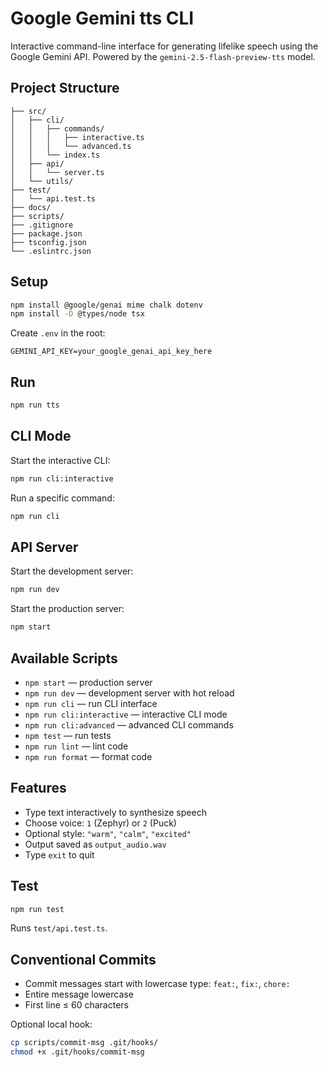 # Google Gemini tts CLI

Interactive command-line interface for generating lifelike speech using the Google Gemini API.
Powered by the `gemini-2.5-flash-preview-tts` model.

## Project Structure

```
├── src/
│   ├── cli/
│   │   ├── commands/
│   │   │   ├── interactive.ts
│   │   │   └── advanced.ts
│   │   └── index.ts
│   ├── api/
│   │   └── server.ts
│   └── utils/
├── test/
│   └── api.test.ts
├── docs/
├── scripts/
├── .gitignore
├── package.json
├── tsconfig.json
└── .eslintrc.json
```

## Setup

```sh
npm install @google/genai mime chalk dotenv
npm install -D @types/node tsx
```

Create `.env` in the root:

```env
GEMINI_API_KEY=your_google_genai_api_key_here
```

## Run

```sh
npm run tts
```

## CLI Mode

Start the interactive CLI:

```sh
npm run cli:interactive
```

Run a specific command:

```sh
npm run cli
```

## API Server

Start the development server:

```sh
npm run dev
```

Start the production server:

```sh
npm start
```

## Available Scripts

* `npm start` — production server
* `npm run dev` — development server with hot reload
* `npm run cli` — run CLI interface
* `npm run cli:interactive` — interactive CLI mode
* `npm run cli:advanced` — advanced CLI commands
* `npm test` — run tests
* `npm run lint` — lint code
* `npm run format` — format code

## Features

* Type text interactively to synthesize speech
* Choose voice: `1` (Zephyr) or `2` (Puck)
* Optional style: `"warm"`, `"calm"`, `"excited"`
* Output saved as `output_audio.wav`
* Type `exit` to quit

## Test

```sh
npm run test
```

Runs `test/api.test.ts`.

## Conventional Commits

* Commit messages start with lowercase type: `feat:`, `fix:`, `chore:`
* Entire message lowercase
* First line ≤ 60 characters

Optional local hook:

```sh
cp scripts/commit-msg .git/hooks/
chmod +x .git/hooks/commit-msg
```
